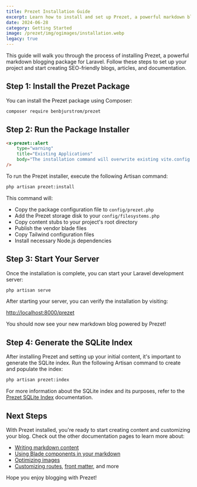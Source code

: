 ```yaml
---
title: Prezet Installation Guide
excerpt: Learn how to install and set up Prezet, a powerful markdown blogging package for Laravel.
date: 2024-06-28
category: Getting Started
image: /prezet/img/ogimages/installation.webp
legacy: true
---
```


This guide will walk you through the process of installing Prezet, a powerful markdown blogging package for Laravel. Follow these steps to set up your project and start creating SEO-friendly blogs, articles, and documentation.

## Step 1: Install the Prezet Package

You can install the Prezet package using Composer:

```bash
composer require benbjurstrom/prezet
```

## Step 2: Run the Package Installer

```html +parse
<x-prezet::alert
    type="warning"
    title="Existing Applications"
    body="The installation command will overwrite existing vite.config.js and postcss.config.js files. Be sure they're backed up before proceeding."
/>
```


To run the Prezet installer, execute the following Artisan command:


```bash
php artisan prezet:install
```

This command will:

- Copy the package configuration file to `config/prezet.php`
- Add the Prezet storage disk to your `config/filesystems.php`
- Copy content stubs to your project's root directory
- Publish the vendor blade files
- Copy Tailwind configuration files
- Install necessary Node.js dependencies

## Step 3: Start Your Server

Once the installation is complete, you can start your Laravel development server:

```bash
php artisan serve
```

After starting your server, you can verify the installation by visiting:

[http://localhost:8000/prezet](http://localhost:8000/prezet)

You should now see your new markdown blog powered by Prezet!

## Step 4: Generate the SQLite Index
After installing Prezet and setting up your initial content, it's important to generate the SQLite index. Run the following Artisan command to create and populate the index:

```bash
php artisan prezet:index
```

For more information about the SQLite index and its purposes, refer to the [Prezet SQLite Index](/index) documentation.

## Next Steps

With Prezet installed, you're ready to start creating content and customizing your blog. Check out the other documentation pages to learn more about:

- [Writing markdown content](features/markdown)
- [Using Blade components in your markdown](features/blade)
- [Optimizing images](features/images)
- [Customizing routes](customize/routes), [front matter](customize/frontmatter), and more

Hope you enjoy blogging with Prezet!
